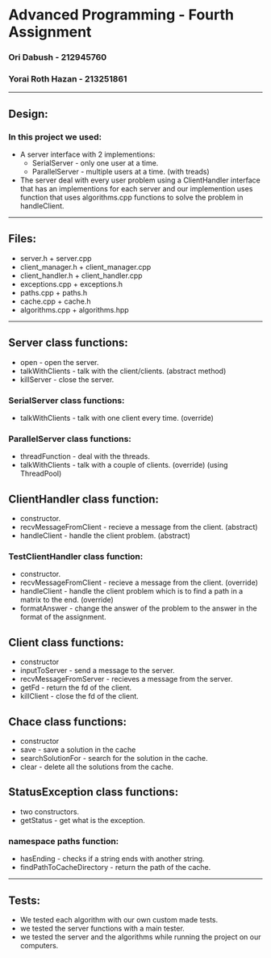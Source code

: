 # Advanced Programming - Fourth Assignment
### Ori Dabush - 212945760
### Yorai Roth Hazan - 213251861
* * *
## Design:
### In this project we used:
* A server interface with 2 implementions:
  * SerialServer - only one user at a time.
  * ParallelServer - multiple users at a time. (with treads)
* The server deal with every user problem using a ClientHandler interface that has an implementions for each server and our implemention uses function that uses algorithms.cpp functions to solve the problem in handleClient.
* * *
## Files:
* server.h + server.cpp
* client_manager.h + client_manager.cpp
* client_handler.h + client_handler.cpp
* exceptions.cpp + exceptions.h
* paths.cpp + paths.h
* cache.cpp + cache.h
* algorithms.cpp + algorithms.hpp
* * *
## Server class functions:
* open - open the server.
* talkWithClients - talk with the client/clients. (abstract method)
* killServer - close the server.
### SerialServer class functions:
* talkWithClients - talk with one client every time. (override)
### ParallelServer class functions:
* threadFunction - deal with the threads.
*  talkWithClients - talk with a couple of clients. (override) (using ThreadPool)
## ClientHandler class function:
* constructor.
* recvMessageFromClient - recieve a message from the client. (abstract)
* handleClient - handle the client problem. (abstract)
### TestClientHandler class function:
* constructor.
* recvMessageFromClient - recieve a message from the client. (override)
* handleClient - handle the client problem which is to find a path in a matrix to the end. (override)
* formatAnswer - change the answer of the problem to the answer in the format of the assignment.
## Client class functions:
* constructor
* inputToServer - send a message to the server.
* recvMessageFromServer - recieves a message from the server.
* getFd - return the fd of the client.
* killClient - close the fd of the client.
## Chace class functions:
* constructor
* save - save a solution in the cache
* searchSolutionFor - search for the solution in the cache.
* clear - delete all the solutions from the cache.
## StatusException class functions:
* two constructors.
* getStatus - get what is the exception.
### namespace paths function:
* hasEnding - checks if a string ends with another string.
* findPathToCacheDirectory - return the path of the cache.

* * *
## Tests:
* We tested each algorithm with our own custom made tests.
* we tested the server functions with a main tester.
* we tested the server and the algorithms while running the project on our computers.

